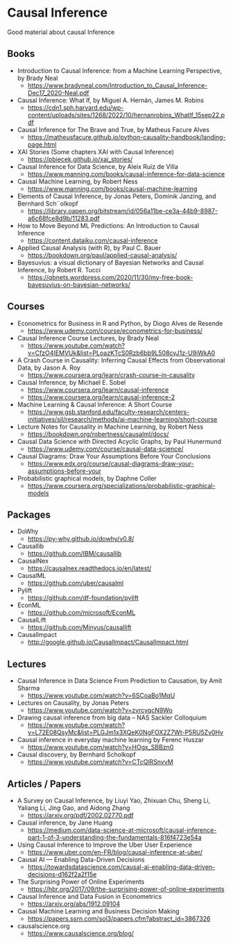 # Causal Inference
Good material about causal Inference

## Books
* Introduction to Causal Inference: from a Machine Learning Perspective, by Brady Neal
  * https://www.bradyneal.com/Introduction_to_Causal_Inference-Dec17_2020-Neal.pdf
* Causal Inference: What If, by Miguel A. Hernán, James M. Robins
  * https://cdn1.sph.harvard.edu/wp-content/uploads/sites/1268/2022/10/hernanrobins_WhatIf_15sep22.pdf
* Causal Inference for The Brave and True, by Matheus Facure Alves
  * https://matheusfacure.github.io/python-causality-handbook/landing-page.html
* XAI Stories (Some chapters XAI with Causal Inference)
  * https://pbiecek.github.io/xai_stories/
* Causal Inference for Data Science, by Aleix Ruiz de Villa
  * https://www.manning.com/books/causal-inference-for-data-science
* Causal Machine Learning, by Robert Ness
  * https://www.manning.com/books/causal-machine-learning
* Elements of Causal Inference, by Jonas Peters, Dominik Janzing, and Bernhard Sch¨olkopf
  * https://library.oapen.org/bitstream/id/056a11be-ce3a-44b9-8987-a6c68fce8d9b/11283.pdf
* How to Move Beyond ML Predictions: An Introduction to Causal Inference
  * https://content.dataiku.com/causal-inference
* Applied Causal Analysis (with R), by Paul C. Bauer
  * https://bookdown.org/paul/applied-causal-analysis/
* Bayesuvius: a visual dictionary of Bayesian Networks and Causal Inference, by Robert R. Tucci
  * https://qbnets.wordpress.com/2020/11/30/my-free-book-bayesuvius-on-bayesian-networks/

## Courses
* Econometrics for Business in R and Python, by Diogo Alves de Resende
  * https://www.udemy.com/course/econometrics-for-business/
* Causal Inference Course Lectures, by Brady Neal
  * https://www.youtube.com/watch?v=CfzO4IEMVUk&list=PLoazKTcS0Rzb6bb9L508cyJ1z-U9iWkA0
* A Crash Course in Causality: Inferring Causal Effects from Observational Data, by Jason A. Roy
  * https://www.coursera.org/learn/crash-course-in-causality
* Causal Inference, by Michael E. Sobel
  * https://www.coursera.org/learn/causal-inference
  * https://www.coursera.org/learn/causal-inference-2
* Machine Learning & Causal Inference: A Short Course
  * https://www.gsb.stanford.edu/faculty-research/centers-initiatives/sil/research/methods/ai-machine-learning/short-course
* Lecture Notes for Causality in Machine Learning, by Robert Ness
  * https://bookdown.org/robertness/causalml/docs/
* Causal Data Science with Directed Acyclic Graphs, by Paul Hunermund
  * https://www.udemy.com/course/causal-data-science/
* Causal Diagrams: Draw Your Assumptions Before Your Conclusions
  * https://www.edx.org/course/causal-diagrams-draw-your-assumptions-before-your
* Probabilistic graphical models, by Daphne Coller
  * https://www.coursera.org/specializations/probabilistic-graphical-models

## Packages
* DoWhy
  * https://py-why.github.io/dowhy/v0.8/
* Causallib
  * https://github.com/IBM/causallib
* CausalNex
  * https://causalnex.readthedocs.io/en/latest/
* CausalML
  * https://github.com/uber/causalml
* Pylift
  * https://github.com/df-foundation/pylift
* EconML
  * https://github.com/microsoft/EconML
* CausalLift
  * https://github.com/Minyus/causallift
* CausalImpact
  * http://google.github.io/CausalImpact/CausalImpact.html


## Lectures
* Causal Inference in Data Science From Prediction to Causation, by Amit Sharma
  * https://www.youtube.com/watch?v=6SCoaBo1MqU
* Lectures on Causality, by Jonas Peters
  * https://www.youtube.com/watch?v=zvrcyqcN9Wo
* Drawing causal inference from big data – NAS Sackler Colloquium
  * https://www.youtube.com/watch?v=L72E08QsyMc&list=PLGJm1x3XQeK0NgFOX2Z7Wt-P5RU5Zv0Hv
* Causal inference in everyday machine learning by Ferenc Huszar
  * https://www.youtube.com/watch?v=HOgx_SBBzn0
* Causal discovery,  by Bernhard Scholkopf
  * https://www.youtube.com/watch?v=CTcQlRSnvvM

## Articles / Papers
* A Survey on Causal Inference, by Liuyi Yao, Zhixuan Chu, Sheng Li, Yaliang Li, Jing Gao, and Aidong Zhang
  * https://arxiv.org/pdf/2002.02770.pdf
* Causal inference, by Jane Huang
  * https://medium.com/data-science-at-microsoft/causal-inference-part-1-of-3-understanding-the-fundamentals-816f4723e54a
* Using Causal Inference to Improve the Uber User Experience
  * https://www.uber.com/en-FR/blog/causal-inference-at-uber/
* Causal AI — Enabling Data-Driven Decisions
  * https://towardsdatascience.com/causal-ai-enabling-data-driven-decisions-d162f2a2f15e
* The Surprising Power of Online Experiments
  * https://hbr.org/2017/09/the-surprising-power-of-online-experiments
* Causal Inference and Data Fusion in Econometrics
  * https://arxiv.org/abs/1912.09104
* Causal Machine Learning and Business Decision Making
  * https://papers.ssrn.com/sol3/papers.cfm?abstract_id=3867326
* causalscience.org
  * https://www.causalscience.org/blog/
